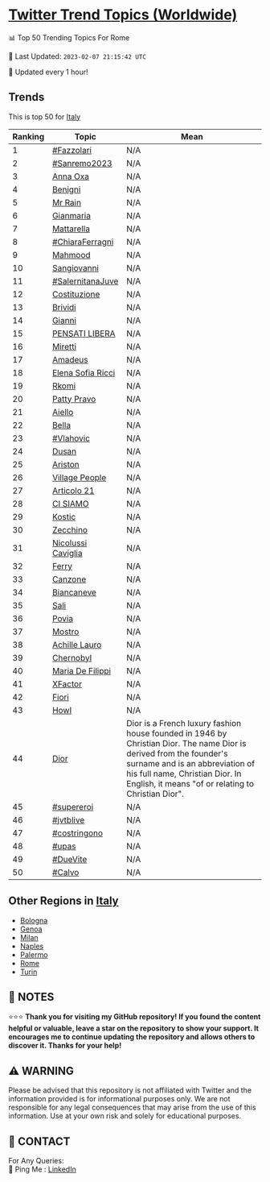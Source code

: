 [Twitter Trend Topics (Worldwide)](https://github.com/ErcinDedeoglu/Twitter-Trend-Topics)
==========


📊 Top 50 Trending Topics For Rome

📆 Last Updated: `2023-02-07 21:15:42 UTC`

🔧 Updated every 1 hour!


## Trends

This is top 50 for [Italy](</Italy>)

| Ranking | Topic | Mean |
| ------- | ------------ | ------------ |
| 1 | [#Fazzolari](http://twitter.com/search?q=%23Fazzolari) | N/A |
| 2 | [#Sanremo2023](http://twitter.com/search?q=%23Sanremo2023) | N/A |
| 3 | [Anna Oxa](http://twitter.com/search?q=Anna+Oxa) | N/A |
| 4 | [Benigni](http://twitter.com/search?q=Benigni) | N/A |
| 5 | [Mr Rain](http://twitter.com/search?q=Mr+Rain) | N/A |
| 6 | [Gianmaria](http://twitter.com/search?q=Gianmaria) | N/A |
| 7 | [Mattarella](http://twitter.com/search?q=Mattarella) | N/A |
| 8 | [#ChiaraFerragni](http://twitter.com/search?q=%23ChiaraFerragni) | N/A |
| 9 | [Mahmood](http://twitter.com/search?q=Mahmood) | N/A |
| 10 | [Sangiovanni](http://twitter.com/search?q=Sangiovanni) | N/A |
| 11 | [#SalernitanaJuve](http://twitter.com/search?q=%23SalernitanaJuve) | N/A |
| 12 | [Costituzione](http://twitter.com/search?q=Costituzione) | N/A |
| 13 | [Brividi](http://twitter.com/search?q=Brividi) | N/A |
| 14 | [Gianni](http://twitter.com/search?q=Gianni) | N/A |
| 15 | [PENSATI LIBERA](http://twitter.com/search?q=PENSATI+LIBERA) | N/A |
| 16 | [Miretti](http://twitter.com/search?q=Miretti) | N/A |
| 17 | [Amadeus](http://twitter.com/search?q=Amadeus) | N/A |
| 18 | [Elena Sofia Ricci](http://twitter.com/search?q=Elena+Sofia+Ricci) | N/A |
| 19 | [Rkomi](http://twitter.com/search?q=Rkomi) | N/A |
| 20 | [Patty Pravo](http://twitter.com/search?q=Patty+Pravo) | N/A |
| 21 | [Aiello](http://twitter.com/search?q=Aiello) | N/A |
| 22 | [Bella](http://twitter.com/search?q=Bella) | N/A |
| 23 | [#Vlahovic](http://twitter.com/search?q=%23Vlahovic) | N/A |
| 24 | [Dusan](http://twitter.com/search?q=Dusan) | N/A |
| 25 | [Ariston](http://twitter.com/search?q=Ariston) | N/A |
| 26 | [Village People](http://twitter.com/search?q=Village+People) | N/A |
| 27 | [Articolo 21](http://twitter.com/search?q=Articolo+21) | N/A |
| 28 | [CI SIAMO](http://twitter.com/search?q=CI+SIAMO) | N/A |
| 29 | [Kostic](http://twitter.com/search?q=Kostic) | N/A |
| 30 | [Zecchino](http://twitter.com/search?q=Zecchino) | N/A |
| 31 | [Nicolussi Caviglia](http://twitter.com/search?q=Nicolussi+Caviglia) | N/A |
| 32 | [Ferry](http://twitter.com/search?q=Ferry) | N/A |
| 33 | [Canzone](http://twitter.com/search?q=Canzone) | N/A |
| 34 | [Biancaneve](http://twitter.com/search?q=Biancaneve) | N/A |
| 35 | [Sali](http://twitter.com/search?q=Sali) | N/A |
| 36 | [Povia](http://twitter.com/search?q=Povia) | N/A |
| 37 | [Mostro](http://twitter.com/search?q=Mostro) | N/A |
| 38 | [Achille Lauro](http://twitter.com/search?q=Achille+Lauro) | N/A |
| 39 | [Chernobyl](http://twitter.com/search?q=Chernobyl) | N/A |
| 40 | [Maria De Filippi](http://twitter.com/search?q=Maria+De+Filippi) | N/A |
| 41 | [XFactor](http://twitter.com/search?q=XFactor) | N/A |
| 42 | [Fiori](http://twitter.com/search?q=Fiori) | N/A |
| 43 | [Howl](http://twitter.com/search?q=Howl) | N/A |
| 44 | [Dior](http://twitter.com/search?q=Dior) | Dior is a French luxury fashion house founded in 1946 by Christian Dior. The name Dior is derived from the founder's surname and is an abbreviation of his full name, Christian Dior. In English, it means "of or relating to Christian Dior". |
| 45 | [#supereroi](http://twitter.com/search?q=%23supereroi) | N/A |
| 46 | [#jvtblive](http://twitter.com/search?q=%23jvtblive) | N/A |
| 47 | [#costringono](http://twitter.com/search?q=%23costringono) | N/A |
| 48 | [#upas](http://twitter.com/search?q=%23upas) | N/A |
| 49 | [#DueVite](http://twitter.com/search?q=%23DueVite) | N/A |
| 50 | [#Calvo](http://twitter.com/search?q=%23Calvo) | N/A |



## Other Regions in [Italy](</Italy>)

* [Bologna](</Italy/Bologna.md>)
* [Genoa](</Italy/Genoa.md>)
* [Milan](</Italy/Milan.md>)
* [Naples](</Italy/Naples.md>)
* [Palermo](</Italy/Palermo.md>)
* [Rome](</Italy/Rome.md>)
* [Turin](</Italy/Turin.md>)



## 📝 NOTES

⭐⭐⭐ **Thank you for visiting my GitHub repository! If you found the content helpful or valuable, leave a star on the repository to show your support. It encourages me to continue updating the repository and allows others to discover it. Thanks for your help!**


## ⚠️ WARNING

Please be advised that this repository is not affiliated with Twitter and the information provided is for informational purposes only. We are not responsible for any legal consequences that may arise from the use of this information. Use at your own risk and solely for educational purposes.


## 📨 CONTACT

 For Any Queries:  
            🏓 Ping Me : [LinkedIn](https://www.linkedin.com/in/ercindedeoglu/)
